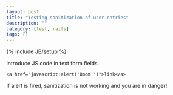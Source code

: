 ```yaml
---
layout: post
title: "Testing sanitization of user entries"
description: ""
category: [test, rails]
tags: []
---
```

{% include JB/setup %}

Introduce JS code in text form fields

    <a href="javascript:alert('Boom!')">link</a>

If alert is fired, sanitization is not working and you are in danger!